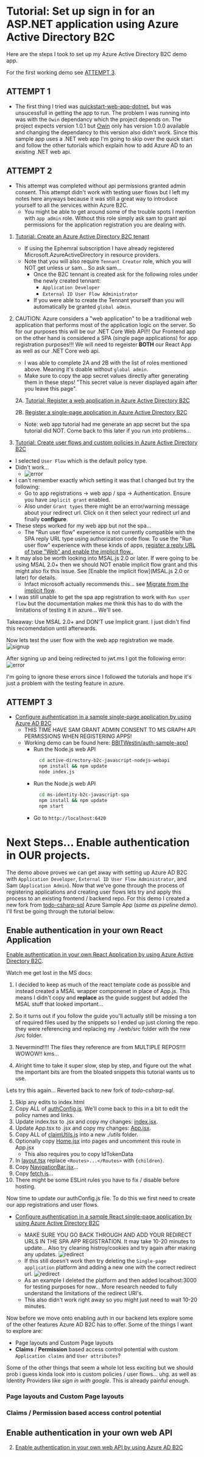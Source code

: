 # Tutorial: Set up sign in for an ASP.NET application using Azure Active Directory B2C

Here are the steps I took to set up my Azure Active Directory B2C demo app.

For the first working demo see [ATTEMPT 3](#ATTEMPT-3).

## ATTEMPT 1

- The first thing I tried was [quickstart-web-app-dotnet](https://learn.microsoft.com/en-us/azure/active-directory-b2c/quickstart-web-app-dotnet), but was unsucessfull in getting the app to run. The problem I was running into was with the `Owin` dependancy which the project depends on. The project expects version 1.0.1 but [Owin](https://www.nuget.org/packages/Owin/1.0.0?_src=template) only has version 1.0.0 available and changing the dependancy to this version also didn't work. Since this sample app uses a .NET web app I'm going to skip over the quick start and follow the other tutorials which explain how to add Azure AD to an existing .NET web api.

## ATTEMPT 2

- This attempt was completed without api permissions granted admin consent. This attempt didn't work with testing user flows but I left my notes here anyways because it was still a great way to introduce yourself to all the services within Azure B2C.
  - You might be able to get around some of the trouble spots I mention with `app admin` role. Without this role simply ask sam to grant api permissions for the application registration you are dealing with.

1. [Tutorial: Create an Azure Active Directory B2C tenant](https://learn.microsoft.com/en-us/azure/active-directory-b2c/tutorial-create-tenant)

   - If using the Ephemral subscription I have already registered Microsoft.AzureActiveDirectory in resource providers.
   - Note that you will also require `Tennant Creator` role, which you will NOT get unless ur sam... So ask sam...
     - Once the B2C tennant is created ask for the following roles under the newly created tennant:
       - `Application Developer`
       - `External ID User Flow Administrator`
     - If you were able to create the Tennant yourself than you will automatically be granted `global admin`.

2. CAUTION: Azure considers a "web application" to be a traditional web application that performs most of the application logic on the server. So for our purposes this will be our .NET Core Web API!!! Our Frontend app on the other hand is considered a SPA (single page applications) for app registration purposes!!! We will need to regeister **BOTH** our React App as well as our .NET Core web api.

   - I was able to complete 2A and 2B with the list of roles mentioned above. Meaning it's doable without `global admin`.
   - Make sure to copy the app secret values directly after generating them in these steps! "This secret value is never displayed again after you leave this page".

   2A. [Tutorial: Register a web application in Azure Active Directory B2C](https://learn.microsoft.com/en-us/azure/active-directory-b2c/tutorial-register-applications)

   2B. [Register a single-page application in Azure Active Directory B2C](https://learn.microsoft.com/en-us/azure/active-directory-b2c/tutorial-register-spa)

   - Note: web app tutorial had me generate an app secret but the spa tutorial did NOT. Come back to this later if you run into problems...

3. [Tutorial: Create user flows and custom policies in Azure Active Directory B2C](https://learn.microsoft.com/en-us/azure/active-directory-b2c/tutorial-create-user-flows?pivots=b2c-user-flow)

- I selected `User Flow` which is the default policy type.
- Didn't work...
  - ![error](sorry.png)
- I can't remember exactly which setting it was that I changed but try the following:
  - Go to app registrations -> web app / spa -> Authentication. Ensure you have `implicit grant` enabled.
  - Also under `Grant types` there might be an error/warning message about your redirect url. Click on it then select your redirect url and finally **configure**.
- These steps worked for my web app but not the spa...
  - The "Run user flow" experience is not currently compatible with the SPA reply URL type using authorization code flow. To use the "Run user flow" experience with these kinds of apps, [register a reply URL of type "Web" and enable the implicit flow..](https://learn.microsoft.com/en-us/azure/active-directory-b2c/tutorial-register-spa#enable-the-implicit-flow)
- It may also be worth looking into MSAL.js 2.0 or later. If were going to be using MSAL 2.0+ then we should NOT enable implicit flow grant and this might also fix this issue. See [Enable the implicit flow](MSAL.js 2.0 or later) for details.
  - Infact microsoft actually recommends this... see [Migrate from the implicit flow](https://learn.microsoft.com/en-us/azure/active-directory-b2c/tutorial-register-spa#migrate-from-the-implicit-flow).
- I was still unable to get the spa app registration to work with `Run user flow` but the documentation makes me think this has to do with the limitations of testing it in azure... We'll see.

Takeaway: Use MSAL 2.0+ and DON'T use Implicit grant. I just didn't find this recomendation until afterwards.

Now lets test the user flow with the web app registration we made.
![signup](signup.png)

After signing up and being redirected to jwt.ms I got the following error:
![error](error.png)

I'm going to ignore these errors since I followed the tutorials and hope it's just a problem with the testing feature in azure.

## ATTEMPT 3

- [Configure authentication in a sample single-page application by using Azure AD B2C](https://learn.microsoft.com/en-us/azure/active-directory-b2c/configure-authentication-sample-spa-app)
  - THIS TIME HAVE SAM GRANT ADMIN CONSENT TO MS GRAPH API PERMISSIONS WHEN REGISTERING APPS!
  - Working demo can be found here: [BBITWestin/auth-sample-app1](https://github.com/BBITWestin/auth-sample-app1)
    - Run the Node.js web API
      ```bash
        cd active-directory-b2c-javascript-nodejs-webapi
        npm install && npm update
        node index.js
      ```
    - Run the Node.js web API
      ```bash
        cd ms-identity-b2c-javascript-spa
        npm install && npm update
        npm start
      ```
    - Go to `http://localhost:6420`

# Next Steps... Enable authentication in **OUR** projects.

The demo above proves we can get away with setting up Azure AD B2C with `Application Developer`, `External ID User Flow Administrator`, and Sam (`Application Admin`). Now that we've gone through the process of registering applications and creating user flows lets try and apply this process to an existing frontend / backend repo. For this demo I created a new fork from [todo-csharp-sql](https://github.com/azure-samples/todo-csharp-sql/tree/main/) Azure Sample App (_same as pipeline demo_). I'll first be going through the tutorial below:

## Enable authentication in your own React Application

[Enable authentication in your own React Application by using Azure Active Directory B2C](https://learn.microsoft.com/en-us/azure/active-directory-b2c/enable-authentication-react-spa-app).

Watch me get lost in the MS docs:

1. I decided to keep as much of the react template code as possible and instead created a MSAL wrapper componenet in place of App.js. This means I didn't copy and **replace** as the guide suggest but added the MSAL stuff that looked important...

2. So it turns out if you follow the guide you'll actually still be missing a ton of required files used by the snippets so I ended up just cloning the repo they were referencing and replacing my ./web/src folder with the new /src folder.

3. Nevermind!!!! The files they reference are from MULTIPLE REPOS!!!! WOWOW!! kms...

4. Alright time to take it super slow, step by step, and figure out the what the important bits are from the bloated snippets this tutorial wants us to use.

Lets try this again... Reverted back to new fork of _todo-csharp-sql_.

1. Skip any edits to index.html
2. Copy ALL of [authConfig.js](). We'll come back to this in a bit to edit the policy names and links.
3. Update index.tsx to .jsx and copy my changes: [index.jsx]().
4. Update App.tsx to .jsx and copy my changes: [App.jsx]().
5. Copy ALL of [claimUtils.js]() into a new _./utils_ folder.
6. Optionally copy [Home.jsx]() into pages and uncomment this route in App.jsx
   - This also requires you to copy IdTokenData
7. In [layout.tsx]() replace `<Routes>...</Routes>` with `{children}`.
8. Copy [NavigationBar.jsx]()...
9. Copy [fetch.js]()...
10. There might be some ESLint rules you have to fix / disable before hosting.

Now time to update our authConfig.js file. To do this we first need to create our app registrations and user flows.

- [Configure authentication in a sample React single-page application by using Azure Active Directory B2C](https://learn.microsoft.com/en-us/azure/active-directory-b2c/configure-authentication-sample-react-spa-app#31-configure-the-react-sample)

  - MAKE SURE YOU GO BACK THROUGH AND ADD YOUR REDIRECT URLS IN THE SPA APP REGISTRATION. It may take 10-20 minutes to update... Also try clearing histroy/cookies and try again after making any updates.
    ![redirect](redirect.png)
  - If this still doesn't work then try deleting the `Single-page application` platform and adding a new one with the correct redirect url.
    ![redirect](redirectConfirm.png)
  - As an example I deleted the platform and then added localhost:3000 for testing purposes for now... More research needed to fully understand the limitations of the redirect URI's.
  - This also didn't work right away so you might just need to wait 10-20 minutes.

Now before we move onto enabling auth in our backend lets explore some of the other features Azure AD B2C has to offer. Some of the things I want to explore are:

- Page layouts and Custom Page layouts
- **Claims** / **Permission** based access control potential with custom `Application claims` and `User attributes`?

Some of the other things that seem a whole lot less exciting but we should prob i guess kinda look into is custom policies / user flows... uhg. as well as Identity Providers like _sign in with google_. This is already painful enough.

### Page layouts and Custom Page layouts

### Claims / Permission based access control potential

## Enable authentication in your own web API

2. [Enable authentication in your own web API by using Azure AD B2C](https://learn.microsoft.com/en-us/azure/active-directory-b2c/enable-authentication-web-api?tabs=csharpclient)
